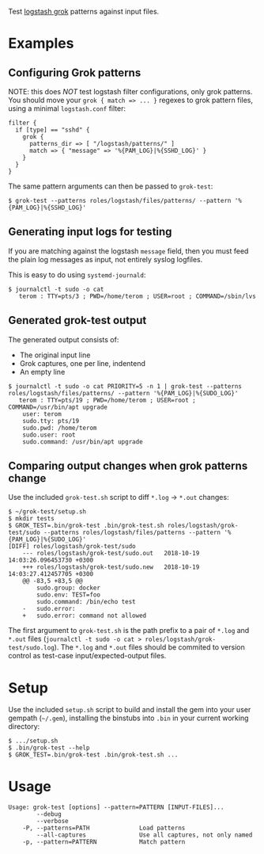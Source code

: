 Test [logstash grok](https://www.elastic.co/guide/en/logstash/current/plugins-filters-grok.html) patterns against input files.

# Examples

## Configuring Grok patterns
NOTE: this does *NOT* test logstash filter configurations, only grok patterns. You should move your `grok { match => ... }` regexes to grok pattern files, using a minimal `logstash.conf` filter:

```
filter {
  if [type] == "sshd" {
    grok {
      patterns_dir => [ "/logstash/patterns/" ]
      match => { "message" => '%{PAM_LOG}|%{SSHD_LOG}' }
    }
  }
}
```

The same pattern arguments can then be passed to `grok-test`:

```
$ grok-test --patterns roles/logstash/files/patterns/ --pattern '%{PAM_LOG}|%{SSHD_LOG}'
```

## Generating input logs for testing

If you are matching against the logstash `message` field, then you must feed the plain log messages as input, not entirely syslog logfiles.

This is easy to do using `systemd-journald`:

```
$ journalctl -t sudo -o cat
   terom : TTY=pts/3 ; PWD=/home/terom ; USER=root ; COMMAND=/sbin/lvs
```

## Generated grok-test output

The generated output consists of:

* The original input line
* Grok captures, one per line, indentend
* An empty line

```
$ journalctl -t sudo -o cat PRIORITY=5 -n 1 | grok-test --patterns roles/logstash/files/patterns/ --pattern '%{PAM_LOG}|%{SUDO_LOG}'  
   terom : TTY=pts/19 ; PWD=/home/terom ; USER=root ; COMMAND=/usr/bin/apt upgrade
	user: terom
	sudo.tty: pts/19
	sudo.pwd: /home/terom
	sudo.user: root
	sudo.command: /usr/bin/apt upgrade

```

## Comparing output changes when grok patterns change

Use the included `grok-test.sh` script to diff `*.log` -> `*.out` changes:

```
$ ~/grok-test/setup.sh
$ mkdir tests
$ GROK_TEST=.bin/grok-test .bin/grok-test.sh roles/logstash/grok-test/sudo --patterns roles/logstash/files/patterns --pattern '%{PAM_LOG}|%{SUDO_LOG}'
[DIFF] roles/logstash/grok-test/sudo
    --- roles/logstash/grok-test/sudo.out	2018-10-19 14:03:26.096453730 +0300
    +++ roles/logstash/grok-test/sudo.new	2018-10-19 14:03:27.412457705 +0300
    @@ -83,5 +83,5 @@
     	sudo.group: docker
     	sudo.env: TEST=foo
     	sudo.command: /bin/echo test
    -	sudo.error:
    +	sudo.error: command not allowed

```

The first argument to `grok-test.sh` is the path prefix to a pair of `*.log` and `*.out` files (`journalctl -t sudo -o cat > roles/logstash/grok-test/sudo.log`). The `*.log` and `*.out` files should be commited to version control as test-case input/expected-output files.

# Setup

Use the included `setup.sh` script to build and install the gem into your user gempath (`~/.gem`), installing the binstubs into `.bin` in your current working directory:

```
$ .../setup.sh
$ .bin/grok-test --help
$ GROK_TEST=.bin/grok-test .bin/grok-test.sh ...
```

# Usage

```
Usage: grok-test [options] --pattern=PATTERN [INPUT-FILES]...
        --debug
        --verbose
    -P, --patterns=PATH              Load patterns
        --all-captures               Use all captures, not only named
    -p, --pattern=PATTERN            Match pattern
```
